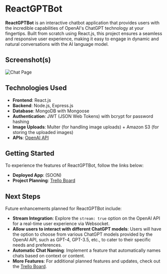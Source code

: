 # ReactGPTBot

**ReactGPTBot** is an interactive chatbot application that provides users with the incredible capabilities of OpenAI's ChatGPT technology at your fingertips. Built from scratch using React.js, this project ensures a seamless and responsive user experience, making it easy to engage in dynamic and natural conversations with the AI language model.

## Screenshot(s)

![Chat Page](https://imgur.com/Q5zZB7d.png)

## Technologies Used

- **Frontend**: React.js
- **Backend**: Node.js, Express.js
- **Database**: MongoDB with Mongoose
- **Authentication**: JWT (JSON Web Tokens) with bcrypt for password hashing
- **Image Uploads**: Multer (for handling image uploads) + Amazon S3 (for storing the uploaded images)
- **APIs**: [OpenAI API](https://beta.openai.com/docs/api-reference/introduction)

## Getting Started

To experience the features of ReactGPTBot, follow the links below:

- **Deployed App**: (SOON)
- **Project Planning**: [Trello Board](https://trello.com/b/0EzkwDVg/reactgptbot-user-stories)

## Next Steps

Future enhancements planned for ReactGPTBot include:

- **Stream Integration**: Explore the `stream: true` option on the OpenAI API for a real-time user experience via Websocket.
- **Allow users to interact with different ChatGPT models**: Users will have the option to choose from various ChatGPT models provided by the OpenAI API, such as GPT-4, GPT-3.5, etc., to cater to their specific needs and preferences.
- **Automatic Chat Naming**: Implement a feature that automatically names chats based on context or content.
- **More Features**: For additional planned features and updates, check out the [Trello Board](https://trello.com/b/0EzkwDVg/reactgptbot-user-stories).
